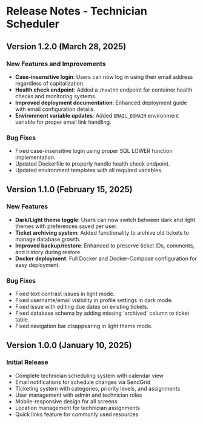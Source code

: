 # Release Notes - Technician Scheduler

## Version 1.2.0 (March 28, 2025)

### New Features and Improvements
- **Case-insensitive login**: Users can now log in using their email address regardless of capitalization.
- **Health check endpoint**: Added a `/health` endpoint for container health checks and monitoring systems.
- **Improved deployment documentation**: Enhanced deployment guide with email configuration details.
- **Environment variable updates**: Added `EMAIL_DOMAIN` environment variable for proper email link handling.

### Bug Fixes
- Fixed case-insensitive login using proper SQL LOWER function implementation.
- Updated Dockerfile to properly handle health check endpoint.
- Updated environment templates with all required variables.

## Version 1.1.0 (February 15, 2025)

### New Features
- **Dark/Light theme toggle**: Users can now switch between dark and light themes with preferences saved per user.
- **Ticket archiving system**: Added functionality to archive old tickets to manage database growth.
- **Improved backup/restore**: Enhanced to preserve ticket IDs, comments, and history during restore.
- **Docker deployment**: Full Docker and Docker-Compose configuration for easy deployment.

### Bug Fixes
- Fixed text contrast issues in light mode.
- Fixed username/email visibility in profile settings in dark mode.
- Fixed issue with editing due dates on existing tickets.
- Fixed database schema by adding missing 'archived' column to ticket table.
- Fixed navigation bar disappearing in light theme mode.

## Version 1.0.0 (January 10, 2025)

### Initial Release
- Complete technician scheduling system with calendar view
- Email notifications for schedule changes via SendGrid
- Ticketing system with categories, priority levels, and assignments
- User management with admin and technician roles
- Mobile-responsive design for all screens
- Location management for technician assignments
- Quick links feature for commonly used resources